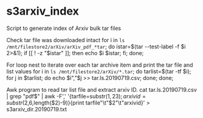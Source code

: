# s3arxiv_index
Script to generate index of Arxiv bulk tar files



Check tar file was downloaded intact
for i in `ls /mnt/filestore2/arXiv/arXiv_pdf_*tar`; do istar=$(tar --test-label -f $i 2>&1); if [[ ! -z "$istar" ]]; then echo $i $istar; fi; done;

For loop nest to iterate over each tar archive item and print the tar file and list values
for i in `ls /mnt/filestore2/arXiv/*.tar`; do tarlist=$(tar -tf $i); for j in $tarlist; do echo $i","$j >> tar.ls.20190719.csv; done; done;

Awk program to read tar list file and extract arxiv ID.
cat tar.ls.20190719.csv | grep "pdf$" | awk -F',' '{tarfile=substr($1, 23); arxivid=substr($2,6,length($2)-9)}{print tarfile"\t"$2"\t"arxivid}' > s3arxiv_dir.20190719.txt
